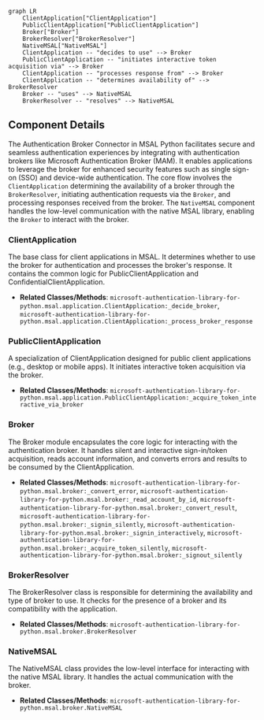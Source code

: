 ```mermaid
graph LR
    ClientApplication["ClientApplication"]
    PublicClientApplication["PublicClientApplication"]
    Broker["Broker"]
    BrokerResolver["BrokerResolver"]
    NativeMSAL["NativeMSAL"]
    ClientApplication -- "decides to use" --> Broker
    PublicClientApplication -- "initiates interactive token acquisition via" --> Broker
    ClientApplication -- "processes response from" --> Broker
    ClientApplication -- "determines availability of" --> BrokerResolver
    Broker -- "uses" --> NativeMSAL
    BrokerResolver -- "resolves" --> NativeMSAL
```

## Component Details

The Authentication Broker Connector in MSAL Python facilitates secure and seamless authentication experiences by integrating with authentication brokers like Microsoft Authentication Broker (MAM). It enables applications to leverage the broker for enhanced security features such as single sign-on (SSO) and device-wide authentication. The core flow involves the `ClientApplication` determining the availability of a broker through the `BrokerResolver`, initiating authentication requests via the `Broker`, and processing responses received from the broker. The `NativeMSAL` component handles the low-level communication with the native MSAL library, enabling the `Broker` to interact with the broker.

### ClientApplication
The base class for client applications in MSAL. It determines whether to use the broker for authentication and processes the broker's response. It contains the common logic for PublicClientApplication and ConfidentialClientApplication.
- **Related Classes/Methods**: `microsoft-authentication-library-for-python.msal.application.ClientApplication:_decide_broker`, `microsoft-authentication-library-for-python.msal.application.ClientApplication:_process_broker_response`

### PublicClientApplication
A specialization of ClientApplication designed for public client applications (e.g., desktop or mobile apps). It initiates interactive token acquisition via the broker.
- **Related Classes/Methods**: `microsoft-authentication-library-for-python.msal.application.PublicClientApplication:_acquire_token_interactive_via_broker`

### Broker
The Broker module encapsulates the core logic for interacting with the authentication broker. It handles silent and interactive sign-in/token acquisition, reads account information, and converts errors and results to be consumed by the ClientApplication.
- **Related Classes/Methods**: `microsoft-authentication-library-for-python.msal.broker:_convert_error`, `microsoft-authentication-library-for-python.msal.broker:_read_account_by_id`, `microsoft-authentication-library-for-python.msal.broker:_convert_result`, `microsoft-authentication-library-for-python.msal.broker:_signin_silently`, `microsoft-authentication-library-for-python.msal.broker:_signin_interactively`, `microsoft-authentication-library-for-python.msal.broker:_acquire_token_silently`, `microsoft-authentication-library-for-python.msal.broker:_signout_silently`

### BrokerResolver
The BrokerResolver class is responsible for determining the availability and type of broker to use. It checks for the presence of a broker and its compatibility with the application.
- **Related Classes/Methods**: `microsoft-authentication-library-for-python.msal.broker.BrokerResolver`

### NativeMSAL
The NativeMSAL class provides the low-level interface for interacting with the native MSAL library. It handles the actual communication with the broker.
- **Related Classes/Methods**: `microsoft-authentication-library-for-python.msal.broker.NativeMSAL`
